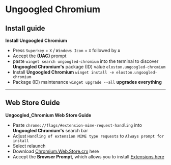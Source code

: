 # Ungoogled Chromium

## Install guide

**Install Ungoogled Chromium**

- Press `Superkey` + `X` / `Windows Icon` + `X` followed by `A`
- Accept the **(UAC)** prompt
- paste `winget search ungoogled-chromium` into the terminal to discover **Ungoogled Chromium's** package (ID) value `eloston.ungoogled-chromium`
- Install **Ungoogled Chromium** `winget install -e eloston.ungoogled-chromium`
- Package (ID) maintenance `winget upgrade --all` **upgrades everything**

***

## Web Store Guide

**Ungoogled_Chromium Web Store Guide**

- Paste `chrome://flags/#extension-mime-request-handling` into **Ungoogled Chromium's** search bar
- Adjust `Handling of extension MIME type requests` to `Always prompt for install`
- Select relaunch
- Download [Chromium.Web.Store.crx](<https://github.com/NeverDecaf/chromium-web-store/releases>) here
- Accept the **Browser Prompt**, which allows you to install [Extensions here](<https://chromewebstore.google.com/>)